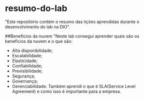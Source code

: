 # resumo-do-lab
"Este repositório contém o resumo das lições aprendidas durante o desenvolvimento do lab na DIO".

##Benefícios da nuvem
"Neste lab consegui aprender quais são os beneficios da nuvem e o que são: 
  - Alta disponibilidade;
  - Escalabilidade;
  - Elasticidade;
  - Confiabilidade;
  - Previsibilidade;
  - Segurança;
  - Governança;
  - Gerenciabilidade.
Também aprendi o que é SLA(Service Level Agreement) e como isso é importante para a empresa.

